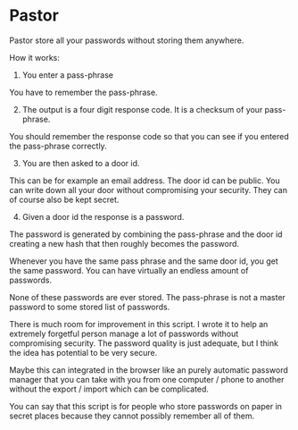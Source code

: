 Pastor
======

Pastor store all your passwords without storing them anywhere.

How it works:

1. You enter a pass-phrase

You have to remember the pass-phrase.

2. The output is a four digit response code. It is a checksum of your pass-phrase.

You should remember the response code so that you can see if you entered the pass-phrase correctly.

3. You are then asked to a door id.

This can be for example an email address. The door id can be public. You can write down all your door without compromising your security. They can of course also be kept secret.

4. Given a door id the response is a password.

The password is generated by combining the pass-phrase and the door id creating a new hash that then roughly becomes the password.

Whenever you have the same pass phrase and the same door id, you get the same password. You can have virtually an endless amount of passwords.

None of these passwords are ever stored. The pass-phrase is not a master password to some stored list of passwords.

There is much room for improvement in this script. I wrote it to help an extremely forgetful person manage a lot of passwords without compromising security. The password quality is just adequate, but I think the idea has potential to be very secure.

Maybe this can integrated in the browser like an purely automatic password manager that you can take with you from one computer / phone to another without the export / import which can be complicated.

You can say that this script is for people who store passwords on paper in secret places because they cannot possibly remember all of them.
